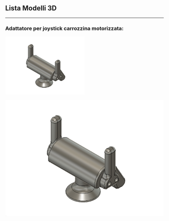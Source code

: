 
## Lista Modelli 3D

---
### Adattatore per joystick carrozzina motorizzata:

[<img src="anteprime_presidi/adattatore_joystick.png" width="50%">][file_adattatore_joystick]

[![anteprima_adattatore_joystick][adattatore_joystick]][file_adattatore_joystick]


[file_adattatore_joystick]: Adattatore_Joystick_rev_1.4.f3d?raw=true
[adattatore_joystick]: anteprime_presidi/adattatore_joystick.png

